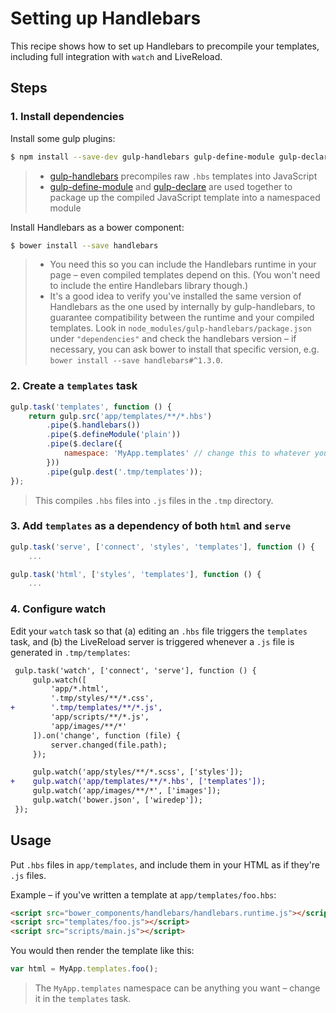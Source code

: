 # Setting up Handlebars

This recipe shows how to set up Handlebars to precompile your templates, including full integration with `watch` and LiveReload.


## Steps

### 1. Install dependencies

Install some gulp plugins:

```sh
$ npm install --save-dev gulp-handlebars gulp-define-module gulp-declare
```

> * [gulp-handlebars](https://github.com/lazd/gulp-handlebars) precompiles raw `.hbs` templates into JavaScript
> * [gulp-define-module](https://github.com/wbyoung/gulp-define-module) and [gulp-declare](https://github.com/lazd/gulp-declare) are used together to package up the compiled JavaScript template into a namespaced module

Install Handlebars as a bower component:

```sh
$ bower install --save handlebars
```

> * You need this so you can include the Handlebars runtime in your page – even compiled templates depend on this. (You won't need to include the entire Handlebars library though.)
> * It's a good idea to verify you've installed the same version of Handlebars as the one used by internally by gulp-handlebars, to guarantee compatibility between the runtime and your compiled templates. Look in `node_modules/gulp-handlebars/package.json` under `"dependencies"` and check the handlebars version – if necessary, you can ask bower to install that specific version, e.g. `bower install --save handlebars#^1.3.0`.

### 2. Create a `templates` task

```js
gulp.task('templates', function () {
    return gulp.src('app/templates/**/*.hbs')
        .pipe($.handlebars())
        .pipe($.defineModule('plain'))
        .pipe($.declare({
            namespace: 'MyApp.templates' // change this to whatever you want
        }))
        .pipe(gulp.dest('.tmp/templates'));
});
```

> This compiles `.hbs` files into `.js` files in the `.tmp` directory.

### 3. Add `templates` as a dependency of both `html` and `serve`

```js
gulp.task('serve', ['connect', 'styles', 'templates'], function () {
    ...
```

```js
gulp.task('html', ['styles', 'templates'], function () {
    ...
```

### 4. Configure watch

Edit your `watch` task so that (a) editing an `.hbs` file triggers the `templates` task, and (b) the LiveReload server is triggered whenever a `.js` file is generated in `.tmp/templates`:

```diff
 gulp.task('watch', ['connect', 'serve'], function () {
     gulp.watch([
         'app/*.html',
         '.tmp/styles/**/*.css',
+        '.tmp/templates/**/*.js',
         'app/scripts/**/*.js',
         'app/images/**/*'
     ]).on('change', function (file) {
         server.changed(file.path);
     });

     gulp.watch('app/styles/**/*.scss', ['styles']);
+    gulp.watch('app/templates/**/*.hbs', ['templates']);
     gulp.watch('app/images/**/*', ['images']);
     gulp.watch('bower.json', ['wiredep']);
 });
```


## Usage

Put `.hbs` files in `app/templates`, and include them in your HTML as if they're `.js` files.

Example – if you've written a template at `app/templates/foo.hbs`:

```html
<script src="bower_components/handlebars/handlebars.runtime.js"></script>
<script src="templates/foo.js"></script>
<script src="scripts/main.js"></script>
```

You would then render the template like this:

```js
var html = MyApp.templates.foo();
```

> The `MyApp.templates` namespace can be anything you want – change it in the `templates` task.

